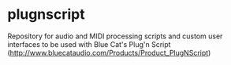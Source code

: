 plugnscript
===========

Repository for audio and MIDI processing scripts and custom user interfaces to be used with Blue Cat's Plug'n Script (http://www.bluecataudio.com/Products/Product_PlugNScript)
